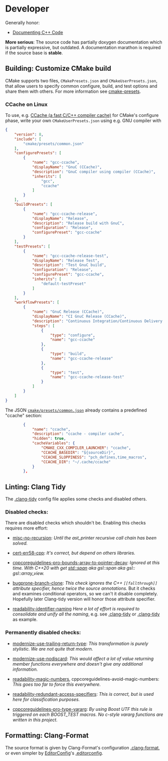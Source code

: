 Developer
=========

Generally honor:

- [Documenting C++ Code](https://developer.lsst.io/cpp/api-docs.html)

**More serious**: The source code has partially doxygen documentation which is
partially expressive, but outdated. A documentation marathon is required if the
source base is **stable**.

## Building: Customize CMake build


CMake supports two files, `CMakePresets.json` and `CMakeUserPresets.json`, that allow users to 
specify common configure, build, and test options and share them with others. For more
information see [cmake-presets](https://cmake.org/cmake/help/latest/manual/cmake-presets.7.html).

### CCache on Linux

To use, e.g. [CCache (a fast C/C++ compiler cache)](https://ccache.dev/) for CMake's configure phase, write your own `CMakeUserPresets.json` using e.g. GNU compiler with

```json
{
    "version": 8,
    "include": [
        "cmake/presets/common.json"
    ], 
    "configurePresets": [
        {
            "name": "gcc-ccache",
            "displayName": "GnuC (CCache)",
            "description": "GnuC compiler using compiler (CCache)",
            "inherits": [
                "gcc",
                "ccache"
            ]
        }
    ],
    "buildPresets": [
        {
            "name": "gcc-ccache-release",
            "displayName": "Release",
            "description": "Release build with GnuC",
            "configuration": "Release",
            "configurePreset": "gcc-ccache"
        }
    ],
    "testPresets": [
        {
            "name": "gcc-ccache-release-test",
            "displayName": "Release Test",
            "description": "Test GnuC build",
            "configuration": "Release",
            "configurePreset": "gcc-ccache",
            "inherits": [
                "default-testPreset"
            ]
        }
    ],
    "workflowPresets": [
        {
            "name": "GnuC Release (CCache)",
            "displayName": "CI GnuC Release (CCache)",
            "description": "Continuous Integration/Continuous Delivery using GnUC (Release)",
            "steps": [
                {
                    "type": "configure",
                    "name": "gcc-ccache"
                },
                {
                    "type": "build",
                    "name": "gcc-ccache-release"
                },
                {
                    "type": "test",
                    "name": "gcc-ccache-release-test"
                }
            ]
        }
    ]
}
```

The JSON [`cmake/presets/common.json`](/cmake/presets/common.json) already 
contains a predefined "ccache" section:

```json
        {
            "name": "ccache",
            "description": "ccache - compiler cache",
            "hidden": true,
            "cacheVariables": {
                "CMAKE_CXX_COMPILER_LAUNCHER": "ccache",
                "CCACHE_BASEDIR": "${sourceDir}",
                "CCACHE_SLOPPINESS": "pch_defines,time_macros",
                "CCACHE_DIR": "~/.cache/ccache" 
            }
        },
```

## Linting: Clang Tidy

The [.clang-tidy](../.clang-tidy) config file applies some checks and disabled others.

### Disabled checks:

There are disabled checks which shouldn't be. Enabling this checks requires more effort:

- [misc-no-recursion](https://clang.llvm.org/extra/clang-tidy/checks/misc-no-recursion.html):
  *Until the ast_printer recursive call chain has been solved.*

- [cert-err58-cpp](https://clang.llvm.org/extra/clang-tidy/checks/cert-err58-cpp.html):
  *It's correct, but depend on others libraries.*

- [cppcoreguidelines-pro-bounds-array-to-pointer-decay](https://clang.llvm.org/extra/clang-tidy/checks/cppcoreguidelines-pro-bounds-array-to-pointer-decay.html):
  *Ignored at this time. With C++20 with get [std::span](https://en.cppreference.com/w/cpp/container/span)
   aka gsl::span aka gsl:: gsl::array_view.*

- [bugprone-branch-clone](https://clang.llvm.org/extra/clang-tidy/checks/bugprone-branch-clone.html):
  *This check ignores the C++ `[[fallthrough]]` attribute specifier, hence twice the source annotations.* But it  checks and examines conditional operators, so we can't
  it disable completely. Hopefully later Clang-tidy version will honor those
  attribute specifier.

- [readability-identifier-naming](https://clang.llvm.org/extra/clang-tidy/checks/readability-identifier-naming.html)
  *Here a lot of effort is required to consolidate and unify all the naming*, e.g. see
  [.clang-tidy](https://github.com/xournalpp/xournalpp/blob/master/.clang-tidy) or
  [.clang-tidy](https://github.com/ROCmSoftwarePlatform/AMDMIGraphX/blob/develop/.clang-tidy) as example.

### Permanently disabled checks:

- [modernize-use-trailing-return-type](https://clang.llvm.org/extra/clang-tidy/checks/modernize-use-trailing-return-type.html):
  *This transformation is purely stylistic. We are not quite that modern.*

- [modernize-use-nodiscard](https://clang.llvm.org/extra/clang-tidy/checks/modernize-use-nodiscard.html):
  *This would affect a lot of value returning member functions everywhere and doesn't give any additional information.*

- [readability-magic-numbers](https://clang.llvm.org/extra/clang-tidy/checks/readability-magic-numbers.html), cppcoreguidelines-avoid-magic-numbers:
  *This goes too far to force this everywhere.*

- [readability-redundant-access-specifiers](https://clang.llvm.org/extra/clang-tidy/checks/readability-redundant-access-specifiers.html):
  *This is correct, but is used here for classification purposes.*

- [cppcoreguidelines-pro-type-vararg](https://clang.llvm.org/extra/clang-tidy/checks/cppcoreguidelines-pro-type-vararg.html):
  *By using Boost UTF this rule is triggered on each BOOST_TEST macros. No c-style vararg functions are written in this project.*

## Formatting: Clang-Format

The source format is given by Clang-Format's configuration [.clang-format](../.clang-format), or
even simpler by [EditorConfig](https://editorconfig.org/)'s [.editorconfig](../.editorconfig).
